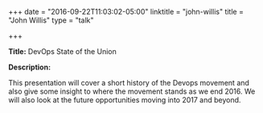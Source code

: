 
+++
date = "2016-09-22T11:03:02-05:00"
linktitle = "john-willis"
title = "John Willis"
type = "talk"

+++

<div class="span-15  ">
  <div class="span-15  last ">
  <p><strong>Title:</strong>
  DevOps State of the Union
</p>

<p><strong>Description:</strong></p>

<p>

This presentation will cover a short history of the Devops movement and also give some insight to where the movement stands as we end 2016.  We will also look at the future opportunities moving into 2017 and beyond. 
</p>
<p>

  </div>
</div>
